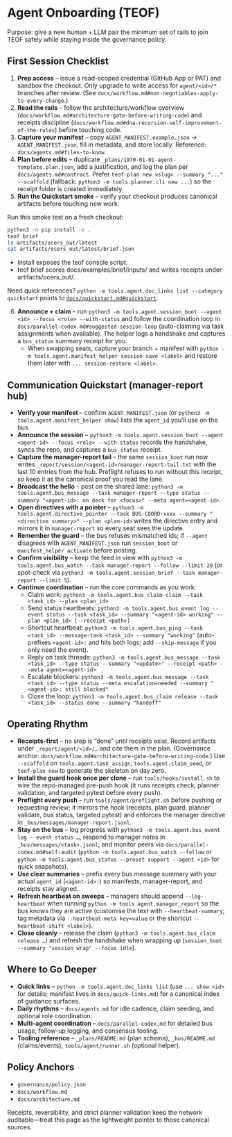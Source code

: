 # Agent Onboarding (TEOF)

Purpose: give a new human + LLM pair the minimum set of rails to join TEOF safely while staying inside the governance policy.

## First Session Checklist
1. **Prep access** – issue a read-scoped credential (GitHub App or PAT) and sandbox the checkout. Only upgrade to write access for `agent/<id>/*` branches after review. (See `docs/workflow.md#non-negotiables-apply-to-every-change`.)
2. **Read the rails** – follow the architecture/workflow overview (`docs/workflow.md#architecture-gate-before-writing-code`) and receipts discipline (`docs/workflow.md#dna-recursion-self-improvement-of-the-rules`) before touching code.
3. **Capture your manifest** – copy `AGENT_MANIFEST.example.json` → `AGENT_MANIFEST.json`, fill in metadata, and store locally. Reference: `docs/agents.md#files-to-know`.
4. **Plan before edits** – duplicate `_plans/1970-01-01-agent-template.plan.json`, add a justification, and log the plan per `docs/agents.md#contract`. Prefer `teof-plan new <slug> --summary "..." --scaffold` (fallback: `python3 -m tools.planner.cli new ...`) so the receipt folder is created immediately.
5. **Run the Quickstart smoke** – verify your checkout produces canonical artifacts before touching new work.
<!-- generated: quickstart snippet -->
Run this smoke test on a fresh checkout:
```bash
python3 -m pip install -e .
teof brief
ls artifacts/ocers_out/latest
cat artifacts/ocers_out/latest/brief.json
```

- Install exposes the teof console script.
- teof brief scores docs/examples/brief/inputs/ and writes receipts under artifacts/ocers_out/<UTC>.

Need quick references? `python -m tools.agent.doc_links list --category quickstart` points to [`docs/quickstart.md#quickstart`](../docs/quickstart.md#quickstart).

6. **Announce + claim** – run `python3 -m tools.agent.session_boot --agent <id> --focus <role> --with-status` and follow the coordination loop in `docs/parallel-codex.md#suggested-session-loop` (auto-claiming via task assignments when available). The helper logs a handshake and captures a `bus_status` summary receipt for you.
   - When swapping seats, capture your branch + manifest with `python -m tools.agent.manifest_helper session-save <label>` and restore them later with `... session-restore <label>`.

## Communication Quickstart (manager-report hub)
- **Verify your manifest** – confirm `AGENT_MANIFEST.json` (or `python3 -m tools.agent.manifest_helper show`) lists the `agent_id` you’ll use on the bus.
- **Announce the session** – `python3 -m tools.agent.session_boot --agent <agent-id> --focus <role> --with-status` records the handshake, syncs the repo, and captures a `bus_status` receipt.
- **Capture the manager-report tail** – the same `session_boot` run now writes `_report/session/<agent-id>/manager-report-tail.txt` with the last 10 entries from the hub. Preflight refuses to run without this receipt, so keep it as the canonical proof you read the lane.
- **Broadcast the hello** – post on the shared lane: `python3 -m tools.agent.bus_message --task manager-report --type status --summary "<agent-id>: on deck for <focus>" --meta agent=<agent-id>`.
- **Open directives with a pointer** – `python3 -m tools.agent.directive_pointer --task BUS-COORD-xxxx --summary "<directive summary>" --plan <plan-id>` writes the directive entry and mirrors it in `manager-report` so every seat sees the update.
- **Remember the guard** – the bus refuses mismatched ids; if `--agent` disagrees with `AGENT_MANIFEST.json` run `session_boot` or `manifest_helper activate` before posting.
- **Confirm visibility** – keep the feed in view with `python3 -m tools.agent.bus_watch --task manager-report --follow --limit 20` (or spot-check via `python3 -m tools.agent.session_brief --task manager-report --limit 5`).
- **Continue coordination** – run the core commands as you work:
  - Claim work: `python3 -m tools.agent.bus_claim claim --task <task_id> --plan <plan_id>`
  - Send status heartbeats: `python3 -m tools.agent.bus_event log --event status --task <task_id> --summary "<agent-id> working" --plan <plan_id> [--receipt <path>]`
  - Shortcut heartbeat: `python3 -m tools.agent.bus_ping --task <task_id> --message-task <task_id> --summary "working"` (auto-prefixes `<agent-id>:` and hits both logs; add `--skip-message` if you only need the event).
  - Reply on task threads: `python3 -m tools.agent.bus_message --task <task_id> --type status --summary "<update>" --receipt <path> --meta agent=<agent-id>`
  - Escalate blockers: `python3 -m tools.agent.bus_message --task <task_id> --type status --meta escalation=needed --summary "<agent-id>: still blocked"`
  - Close the loop: `python3 -m tools.agent.bus_claim release --task <task_id> --status done --summary "handoff"`

## Operating Rhythm
- **Receipts-first** – no step is “done” until receipts exist. Record artifacts under `_report/agent/<id>/…` and cite them in the plan. (Governance anchor: `docs/workflow.md#architecture-gate-before-writing-code`.) Use `--scaffold` on `tools.agent.task_assign`, `tools.agent.claim_seed`, or `teof-plan new` to generate the skeleton on day zero.
- **Install the guard hook once per clone** – run `tools/hooks/install.sh` to wire the repo-managed pre-push hook (it runs receipts check, planner validation, and targeted pytest before every push).
- **Preflight every push** – run `tools/agent/preflight.sh` before pushing or requesting review; it mirrors the hook (receipts, plan guard, planner validate, bus status, targeted pytest) and enforces the manager directive in `_bus/messages/manager-report.jsonl`.
- **Stay on the bus** – log progress with `python3 -m tools.agent.bus_event log --event status …`, respond to manager notes in `_bus/messages/<task>.jsonl`, and monitor peers via `docs/parallel-codex.md#self-audit` (`python -m tools.agent.bus_watch --follow` or `python -m tools.agent.bus_status --preset support --agent <id>` for quick snapshots).
- **Use clear summaries** – prefix every bus message summary with your actual `agent_id` (`<agent-id>:`) so manifests, manager-report, and receipts stay aligned.
- **Refresh heartbeat on sweeps** – managers should append `--log-heartbeat` when running `python -m tools.agent.manager_report` so the bus knows they are active (customise the text with `--heartbeat-summary`; tag metadata via `--heartbeat-meta key=value` or the shortcut `--heartbeat-shift <label>`).
- **Close cleanly** – release the claim (`python3 -m tools.agent.bus_claim release …`) and refresh the handshake when wrapping up (`session_boot --summary "session wrap" --focus idle`).

## Where to Go Deeper
- **Quick links** – `python -m tools.agent.doc_links list` (use `... show <id>` for details; manifest lives in `docs/quick-links.md`) for a canonical index of guidance surfaces.
- **Daily rhythms** – `docs/agents.md` for idle cadence, claim seeding, and optional role coordination.
- **Multi-agent coordination** – `docs/parallel-codex.md` for detailed bus usage, follow-up logging, and consensus tooling.
- **Tooling reference** – `_plans/README.md` (plan schema), `_bus/README.md` (claims/events), `tools/agent/runner.sh` (optional helper).

## Policy Anchors
- `governance/policy.json`
- `docs/workflow.md`
- `docs/architecture.md`

Receipts, reversibility, and strict planner validation keep the network auditable—treat this page as the lightweight pointer to those canonical sources.
